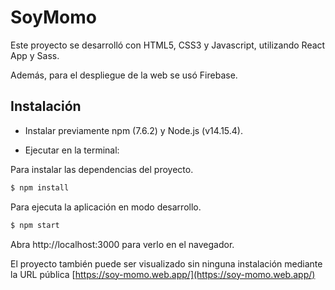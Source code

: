 # SoyMomo

Este proyecto se desarrolló con HTML5, CSS3 y Javascript, utilizando React App y Sass.

Además, para el despliegue de la web se usó Firebase.

## Instalación

- Instalar previamente npm (7.6.2) y Node.js (v14.15.4).

- Ejecutar en la terminal:

Para instalar las dependencias del proyecto.

```js
$ npm install
```

Para ejecuta la aplicación en modo desarrollo.

```js
$ npm start
```

Abra http://localhost:3000 para verlo en el navegador.

El proyecto también puede ser visualizado sin ninguna instalación mediante la URL pública [https://soy-momo.web.app/](https://soy-momo.web.app/)
